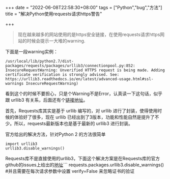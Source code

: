 +++
date = "2022-06-08T22:58:30+08:00"
tags = ["Python","bug","方法"]
title = "解决Python使用requests请求https警告"

+++


> 现在越来越多的网站使用的是https安全链接，在使用requests请求https网站的时候会提示一大堆的warning.<!--more-->

下面是一段warning实例：
```
/usr/local/lib/python2.7/dist-packages/requests/packages/urllib3/connectionpool.py:852: InsecureRequestWarning: Unverified HTTPS request is being made. Adding certificate verification is strongly advised. See: https://urllib3.readthedocs.io/en/latest/advanced-usage.html#ssl-warnings InsecureRequestWarning)
```
看到这个的时候不要担心，只是个Warning不是Error，认真读一下这句话，似乎跟 urllib3 有关系，后面还有个[链接地址](https://urllib3.readthedocs.io/en/latest/advanced-usage.html#ssl-warnings)。


首先，Requests库其实是基于 urllib 编写的，对 urllib 进行了封装，使得使用时候的体验好了很多，现在 urllib 已经出到了3版本，功能和性能自然是提升了不少。所以，requests最新版本也是基于最新的 urllib3 进行封装。


官方给出的解决方法，针对Python 2 的方法很简单
```
import urllib3
urllib3.disable_warnings()
```

Requests库不是直接使用的urllib3，下面这个解决方案是在Requests库的官方github的issues上给出的[地址](https://github.com/requests/requests/issues/2214)```
requests.packages.urllib3.disable_warnings()
#并且需要在每次请求参数中设置 verify=False 来忽略证书的验证
```